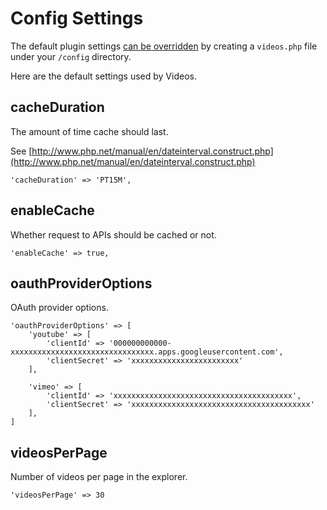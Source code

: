 # Config Settings

The default plugin settings [can be overridden](https://craftcms.com/docs/3.x/extend/plugin-settings.html#overriding-setting-values) by creating a `videos.php` file under your `/config` directory.

Here are the default settings used by Videos.

## cacheDuration

The amount of time cache should last.

See [http://www.php.net/manual/en/dateinterval.construct.php](http://www.php.net/manual/en/dateinterval.construct.php)

    'cacheDuration' => 'PT15M',

## enableCache

Whether request to APIs should be cached or not.

    'enableCache' => true,

## oauthProviderOptions

OAuth provider options.

    'oauthProviderOptions' => [
        'youtube' => [
            'clientId' => '000000000000-xxxxxxxxxxxxxxxxxxxxxxxxxxxxxxxx.apps.googleusercontent.com',
            'clientSecret' => 'xxxxxxxxxxxxxxxxxxxxxxxx'
        ],

        'vimeo' => [
            'clientId' => 'xxxxxxxxxxxxxxxxxxxxxxxxxxxxxxxxxxxxxxxx',
            'clientSecret' => 'xxxxxxxxxxxxxxxxxxxxxxxxxxxxxxxxxxxxxxxx'
        ],
    ]

## videosPerPage

Number of videos per page in the explorer.

    'videosPerPage' => 30
